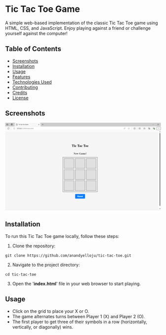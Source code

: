 # Tic Tac Toe Game
A simple web-based implementation of the classic Tic Tac Toe game using HTML, CSS, and JavaScript. Enjoy playing against a friend or challenge yourself against the computer!

## Table of Contents

- [Screenshots](#screenshots)
- [Installation](#installation)
- [Usage](#usage)
- [Features](#features)
- [Technologies Used](#technologies-used)
- [Contributing](#contributing)
- [Credits](#credits)
- [License](#license)

## Screenshots

![GameUI](gameUI.png)

## Installation

To run this Tic Tac Toe game locally, follow these steps:

1. Clone the repository:
```
git clone https://github.com/anandyelloju/tic-tac-toe.git
```
2. Navigate to the project directory:
```
cd tic-tac-toe
```
3. Open the '**index.html**' file in your web browser to start playing.

## Usage

- Click on the grid to place your X or O.
- The game alternates turns between Player 1 (X) and Player 2 (O).
- The first player to get three of their symbols in a row (horizontally, vertically, or diagonally) wins.
<!--
## Features

- Play against a friend locally.
- Simple and intuitive user interface.
- Responsive design for various screen sizes.

## Technologies Used

- **HTML:** Markup language for creating web pages.
- **CSS:** Stylesheet language for designing web pages.
- **JavaScript:** Scripting language for making the game interactive.

[![My Skills](https://skillicons.dev/icons?i=html,css,javascript,,vscode,github)](https://skillicons.dev)

## Contributing

Contributions are welcome! If you have any suggestions or improvements.

## Credits

- Inspired by the classic Tic Tac Toe game.
- Developed by [Anand Yelloju](https://github.com/anandyelloju).

## License

This project is licensed under the [MIT License](https://choosealicense.com/licenses/mit/) - see the [LICENSE](https://github.com/your-username/tic-tac-toe/blob/main/LICENSE) file for details.
-->
